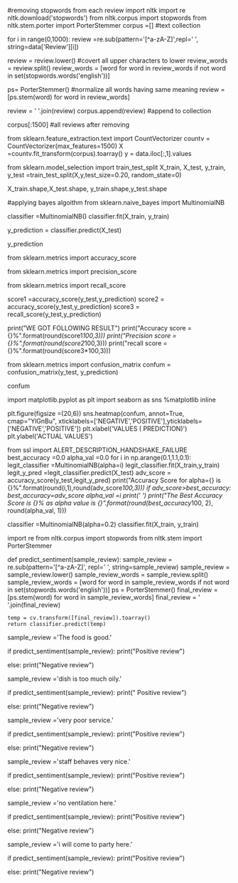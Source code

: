 #removing stopwords from each review
import nltk
import re
nltk.download('stopwords')
from nltk.corpus import stopwords
from nltk.stem.porter import PorterStemmer
corpus =[] #text collection

for i in range(0,1000):
   review =re.sub(pattern='[^a-zA-Z]',repl=' ', string=data['Review'][i])

   review = review.lower() #covert all upper characters to lower
   review_words = review.split()
   review_words = [word for word in review_words if not word in set(stopwords.words('english'))]

   ps= PorterStemmer() #normalize all words having same meaning
   review =[ps.stem(word) for word in review_words]

   review = ' '.join(review)
   corpus.append(review) #append to collection
   
corpus[:1500] #all reviews after removing

from sklearn.feature_extraction.text import CountVectorizer
countv = CountVectorizer(max_features=1500)
X =countv.fit_transform(corpus).toarray()
y = data.iloc[:,1].values

from sklearn.model_selection import train_test_split
X_train, X_test, y_train, y_test =train_test_split(X,y,test_size=0.20, random_state=0)

X_train.shape,X_test.shape, y_train.shape,y_test.shape

#applying bayes algoithm
from sklearn.naive_bayes import MultinomialNB

classifier =MultinomialNB()
classifier.fit(X_train, y_train)

y_prediction = classifier.predict(X_test)

y_prediction

from sklearn.metrics import accuracy_score

from sklearn.metrics import precision_score

from sklearn.metrics import recall_score

score1 =accuracy_score(y_test,y_prediction)
score2 = accuracy_score(y_test,y_prediction)
score3 = recall_score(y_test,y_prediction)

print("WE GOT FOLLOWING RESULT")
print("Accuracy score = {}%".format(round(score1*100,3)))
print("Precision score = {}%".format(round(score2*100,3)))
print("recall score = {}%".format(round(score3*100,3)))

from sklearn.metrics import confusion_matrix
confum = confusion_matrix(y_test, y_prediction)

confum

import matplotlib.pyplot as plt
import seaborn as sns
%matplotlib inline

plt.figure(figsize =(20,6))
sns.heatmap(confum, annot=True, cmap="YlGnBu", xticklabels=['NEGATIVE','POSITIVE'],yticklabels=['NEGATIVE','POSITIVE'])
plt.xlabel('VALUES ( PREDICTION)')
plt.ylabel('ACTUAL VALUES')

from ssl import ALERT_DESCRIPTION_HANDSHAKE_FAILURE
best_accuracy =0.0
alpha_val =0.0
for i in np.arange(0.1,1.1,0.1):
  legit_classifier =MultinomialNB(alpha=i)
  legit_classifier.fit(X_train,y_train)
  legit_y_pred =legit_classifier.predict(X_test)
  adv_score = accuracy_score(y_test,legit_y_pred)
  print("Accuracy Score for alpha={} is {}%".format(round(i,1),round(adv_score*100,3)))
  if adv_score>best_accuracy:
     best_accuracy=adv_score
     alpha_val =i
print('                                                                    ')
print("The Best Accuracy Score is {}% as alpha value is {}".format(round(best_accuracy*100, 2), round(alpha_val, 1)))

classifier =MultinomialNB(alpha=0.2)
classifier.fit(X_train, y_train)

import re
from nltk.corpus import stopwords
from nltk.stem import PorterStemmer

def predict_sentiment(sample_review):
    sample_review = re.sub(pattern='[^a-zA-Z]', repl=' ', string=sample_review)
    sample_review = sample_review.lower()
    sample_review_words = sample_review.split()
    sample_review_words = [word for word in sample_review_words if not word in set(stopwords.words('english'))]
    ps = PorterStemmer()
    final_review = [ps.stem(word) for word in sample_review_words]
    final_review = ' '.join(final_review)

    temp = cv.transform([final_review]).toarray()
    return classifier.predict(temp)

sample_review ='The food is good.'

if predict_sentiment(sample_review):
  print("Positive review")

else:
  print("Negative review")

sample_review ='dish is too much oily.'

if predict_sentiment(sample_review):
  print(" Positive review")

else:
  print("Negative review")

sample_review ='very poor service.'

if predict_sentiment(sample_review):
  print("Positive review")

else:
  print("Negative review")

sample_review ='staff behaves very nice.'

if predict_sentiment(sample_review):
  print("Positive review")

else:
  print("Negative review")

sample_review ='no ventilation here.'

if predict_sentiment(sample_review):
  print("Positive review")

else:
  print("Negative review")

sample_review ='i will come to party here.'

if predict_sentiment(sample_review):
  print("Positive review")

else:
  print("Negative review")

